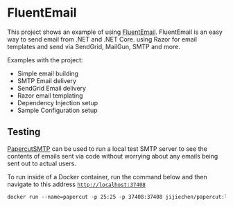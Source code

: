 # FluentEmail

This project shows an example of using [FluentEmail](https://github.com/lukencode/FluentEmail). FluentEmail is an easy way to send email from .NET and .NET Core. using Razor for email templates and send via SendGrid, MailGun, SMTP and more.

Examples with the project:

* Simple email building
* SMTP Email delivery
* SendGrid Email delivery
* Razor email templating
* Dependency Injection setup
* Sample Configuration setup

## Testing

[PapercutSMTP](https://github.com/ChangemakerStudios/Papercut-SMTP) can be used to run a local test SMTP server to see the contents of emails sent via code without worrying about any emails being sent out to actual users.

To run inside of a Docker container, run the command below and then navigate to this address [`http://localhost:37408`](http://localhost:37408)

``` txt
docker run --name=papercut -p 25:25 -p 37408:37408 jijiechen/papercut:latest
```
